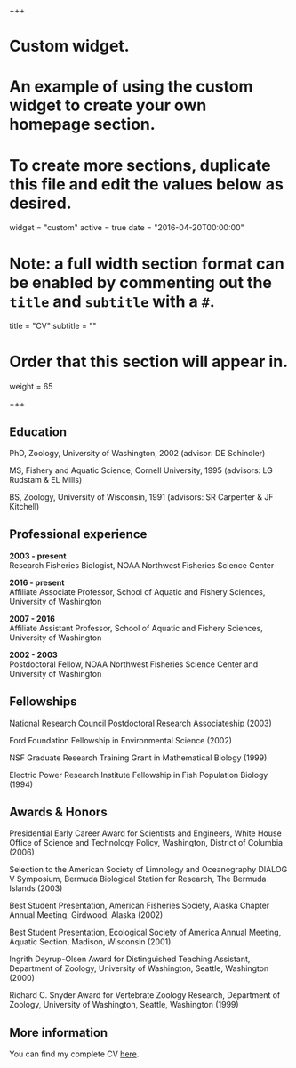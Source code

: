 +++
# Custom widget.
# An example of using the custom widget to create your own homepage section.
# To create more sections, duplicate this file and edit the values below as desired.
widget = "custom"
active = true
date = "2016-04-20T00:00:00"

# Note: a full width section format can be enabled by commenting out the `title` and `subtitle` with a `#`.
title = "CV"
subtitle = ""

# Order that this section will appear in.
weight = 65

+++

## Education

PhD, Zoology, University of Washington, 2002 (advisor: DE Schindler)  

MS, Fishery and Aquatic Science, Cornell University, 1995 (advisors: LG Rudstam & EL Mills)  

BS, Zoology, University of Wisconsin, 1991 (advisors: SR Carpenter & JF Kitchell)  

## Professional experience

__2003 - present__  
Research Fisheries Biologist, NOAA Northwest Fisheries Science Center

__2016 - present__  
Affiliate Associate Professor, School of Aquatic and Fishery Sciences, University of Washington

__2007 - 2016__  
Affiliate Assistant Professor, School of Aquatic and Fishery Sciences, University of Washington

__2002 - 2003__  
Postdoctoral Fellow, NOAA Northwest Fisheries Science Center and University of Washington

## Fellowships

National Research Council Postdoctoral Research Associateship (2003)

Ford Foundation Fellowship in Environmental Science (2002)  

NSF Graduate Research Training Grant in Mathematical Biology (1999)  

Electric Power Research Institute Fellowship in Fish Population Biology (1994)

## Awards & Honors

<p class="hang">
Presidential Early Career Award for Scientists and Engineers, White House Office of Science and Technology Policy, Washington, District of Columbia (2006)
<p>
<p class="hang">
Selection to the American Society of Limnology and Oceanography DIALOG V Symposium, Bermuda Biological Station for Research, The Bermuda Islands (2003)  
<p>
<p class="hang">
Best Student Presentation, American Fisheries Society, Alaska Chapter Annual Meeting, Girdwood, Alaska  (2002)  
<p>
<p class="hang">
Best Student Presentation, Ecological Society of America Annual Meeting, Aquatic Section, Madison, Wisconsin (2001)  
<p>
<p class="hang">
Ingrith Deyrup-Olsen Award for Distinguished Teaching Assistant, Department of Zoology, University of Washington, Seattle, Washington (2000)  
<p>
<p class="hang">
Richard C. Snyder Award for Vertebrate Zoology Research, Department of Zoology, University of Washington, Seattle, Washington (1999)
<p>

## More information

You can find my complete CV [here](https://faculty.washington.edu/scheuerl/MDScheuerell_CV.pdf).


